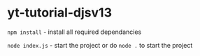# yt-tutorial-djsv13

`npm install` - install all required dependancies

`node index.js` - start the project or do `node .` to start the project
